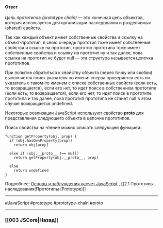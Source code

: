 #### Ответ

*Цепь прототипов (prototype chain)* — это конечная цепь объектов, которая используется для организации наследования и разделяемых (shared) свойств.

Так как каждый объект имеет собственные свойства и ссылку на объект-прототип, в свою очередь прототип тоже имеет собственные свойства и ссылку на прототип, прототип прототипа тоже имеет собственные свойства и ссылку на прототип ну и так далее, пока ссылка на прототип не будет null — эта структура называется цепочка прототипов.

При попытке обратиться к свойству объекта (через точку или скобки) выполняется поиск указателя по имени: сперва проверяется есть ли указатель с таком-то именем с списке собственных свойств (если есть, то возвращается), если его нет, то идет поиск в собственном прототипе (если есть, то возвращается), если его нет, то идет поиск в прототипе прототипа и так далее, пока прототип прототипа не станет null в этом случае возвращается undefined.  
  
Некоторые реализации JavaScript используют свойство __proto__ для представления следующего объекта в цепочке прототипов.  
  
Поиск свойства на чтение можно описать следующей функцией:  

```
function getProperty(obj, prop) {
  if (obj.hasOwnProperty(prop))
    return obj[prop]
 
  else if (obj.__proto__ !== null)
    return getProperty(obj.__proto__, prop)
 
  else
    return undefined
}
```

Подробнее: [Основы и заблуждения насчет JavaScript](https://habr.com/ru/post/120193/) , [[2.1 Прототипы, наследования|Прототипы (Prototype)]]

___
 #JavaScript #prototype #prototype-chain #proto

___

### [[003 JSCore|Назад]]